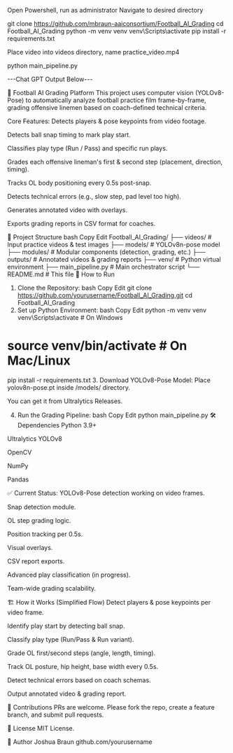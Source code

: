 Open Powershell, run as administrator
Navigate to desired directory 

git clone https://github.com/mbraun-aaiconsortium/Football_AI_Grading
cd Football_AI_Grading
python -m venv venv
venv\Scripts\activate
pip install -r requirements.txt

Place video into videos directory, name practice_video.mp4

python main_pipeline.py

---Chat GPT Output Below---

🏈 Football AI Grading Platform
This project uses computer vision (YOLOv8-Pose) to automatically analyze football practice film frame-by-frame, grading offensive linemen based on coach-defined technical criteria.

Core Features:
Detects players & pose keypoints from video footage.

Detects ball snap timing to mark play start.

Classifies play type (Run / Pass) and specific run plays.

Grades each offensive lineman's first & second step (placement, direction, timing).

Tracks OL body positioning every 0.5s post-snap.

Detects technical errors (e.g., slow step, pad level too high).

Generates annotated video with overlays.

Exports grading reports in CSV format for coaches.

📂 Project Structure
bash
Copy
Edit
Football_AI_Grading/
├── videos/               # Input practice videos & test images
├── models/               # YOLOv8n-pose model
├── modules/              # Modular components (detection, grading, etc.)
├── outputs/              # Annotated videos & grading reports
├── venv/                 # Python virtual environment
├── main_pipeline.py      # Main orchestrator script
└── README.md             # This file
🚀 How to Run
1. Clone the Repository:
bash
Copy
Edit
git clone https://github.com/yourusername/Football_AI_Grading.git
cd Football_AI_Grading
2. Set up Python Environment:
bash
Copy
Edit
python -m venv venv
venv\Scripts\activate  # On Windows
# source venv/bin/activate  # On Mac/Linux

pip install -r requirements.txt
3. Download YOLOv8-Pose Model:
Place yolov8n-pose.pt inside /models/ directory.

You can get it from Ultralytics Releases.

4. Run the Grading Pipeline:
bash
Copy
Edit
python main_pipeline.py
🛠️ Dependencies
Python 3.9+

Ultralytics YOLOv8

OpenCV

NumPy

Pandas

✅ Current Status:
 YOLOv8-Pose detection working on video frames.

 Snap detection module.

 OL step grading logic.

 Position tracking per 0.5s.

 Visual overlays.

 CSV report exports.

 Advanced play classification (in progress).

 Team-wide grading scalability.

🏗️ How it Works (Simplified Flow)
Detect players & pose keypoints per video frame.

Identify play start by detecting ball snap.

Classify play type (Run/Pass & Run variant).

Grade OL first/second steps (angle, length, timing).

Track OL posture, hip height, base width every 0.5s.

Detect technical errors based on coach schemas.

Output annotated video & grading report.

🤝 Contributions
PRs are welcome. Please fork the repo, create a feature branch, and submit pull requests.

📜 License
MIT License.

👷 Author
Joshua Braun
github.com/yourusername


